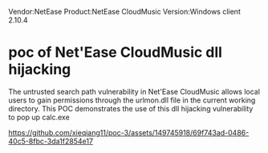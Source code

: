 Vendor:NetEase 
Product:NetEase CloudMusic
Version:Windows client 2.10.4

# poc of Net'Ease CloudMusic dll hijacking


The untrusted search path vulnerability in Net'Ease CloudMusic allows local users to gain permissions through the urlmon.dll file in the current working directory. This POC demonstrates the use of this dll hijacking vulnerability to pop up calc.exe


https://github.com/xieqiang11/poc-3/assets/149745918/69f743ad-0486-40c5-8fbc-3da1f2854e17
